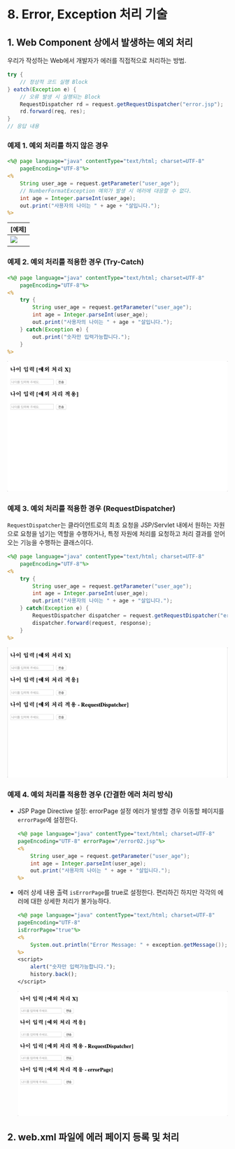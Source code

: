 # 8. Error, Exception 처리 기술

## 1. Web Component 상에서 발생하는 예외 처리
우리가 작성하는 Web에서 개발자가 에러를 직접적으로 처리하는 방법.

```Java
try {
    // 정상적 코드 실행 Block
} eatch(Exception e) {
    // 오류 발생 시 실행되는 Block
    RequestDispatcher rd = request.getRequestDispatcher("error.jsp"); 
    rd.forward(req, res);
}
// 응답 내용
```
### 예제 1. 예외 처리를 하지 않은 경우
```JSP
<%@ page language="java" contentType="text/html; charset=UTF-8"
    pageEncoding="UTF-8"%>
<%
	String user_age = request.getParameter("user_age");
	// NumberFormatException 예외가 발생 시 에러에 대응할 수 없다.
	int age = Integer.parseInt(user_age);	
	out.print("사용자의 나이는 " + age + "살입니다.");
%>
```
| [예제]  |
| --- |
| ![](https://github.com/juyonglee/JSP-Servlet-Study/blob/master/08.%20Error%2C%20Exception%20처리%20기술/Images/Case1.gif)  |


### 예제 2. 예외 처리를 적용한 경우 (Try-Catch)
```JSP
<%@ page language="java" contentType="text/html; charset=UTF-8"
    pageEncoding="UTF-8"%>
<%
	try {
		String user_age = request.getParameter("user_age");
		int age = Integer.parseInt(user_age);
		out.print("사용자의 나이는 " + age + "살입니다.");
	} catch(Exception e) {
		out.print("숫자만 입력가능합니다.");
	}
%>
```
![](https://github.com/juyonglee/JSP-Servlet-Study/blob/master/08.%20Error%2C%20Exception%20처리%20기술/Images/Case2.gif)

### 예제 3. 예외 처리를 적용한 경우 (RequestDispatcher)
`RequestDispatcher`는 클라이언트로의 최초 요청을 JSP/Servlet 내에서 원하는 자원으로 요청을 넘기는 역할을 수행하거나, 특정 자원에 처리를 요청하고 처리 결과를 얻어오는 기능을 수행하는 클래스이다.
```JSP
<%@ page language="java" contentType="text/html; charset=UTF-8"
    pageEncoding="UTF-8"%>
<%
	try {
		String user_age = request.getParameter("user_age");
		int age = Integer.parseInt(user_age);
		out.print("사용자의 나이는 " + age + "살입니다.");
	} catch(Exception e) {
		RequestDispatcher dispatcher = request.getRequestDispatcher("error.jsp");
		dispatcher.forward(request, response);
	}
%>
```
![](https://github.com/juyonglee/JSP-Servlet-Study/blob/master/08.%20Error%2C%20Exception%20처리%20기술/Images/Case3.gif)

### 예제 4. 예외 처리를 적용한 경우 (간결한 에러 처리 방식)
 - JSP Page Directive 설정: errorPage 설정
    에러가 발생할 경우 이동할 페이지를 `errorPage`에 설정한다.
    ```JSP
    <%@ page language="java" contentType="text/html; charset=UTF-8"
    pageEncoding="UTF-8" errorPage="/error02.jsp"%>
    <%
	    String user_age = request.getParameter("user_age");
	    int age = Integer.parseInt(user_age);
	    out.print("사용자의 나이는 " + age + "살입니다.");
    %>
    ```
- 에러 상세 내용 출력
    `isErrorPage`를 true로 설정한다. 편리하긴 하지만 각각의 에러에 대한 상세한 처리가 불가능하다.
    ```JSP
    <%@ page language="java" contentType="text/html; charset=UTF-8"
    pageEncoding="UTF-8" 
    isErrorPage="true"%>
    <%
	    System.out.println("Error Message: " + exception.getMessage());
    %>
    <script>
	    alert("숫자만 입력가능합니다.");
	    history.back();
    </script>
    ```
    ![](https://github.com/juyonglee/JSP-Servlet-Study/blob/master/08.%20Error%2C%20Exception%20처리%20기술/Images/Case4.gif)

## 2. web.xml 파일에 에러 페이지 등록 및 처리
